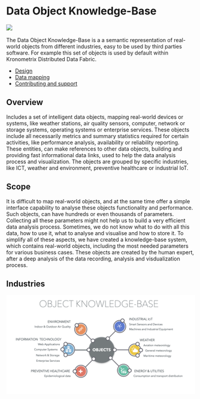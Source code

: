# Data Object Knowledge-Base

[![](https://img.shields.io/static/v1.svg?label=license&message=BSD3&color=blue)](LICENSE)


The Data Object Knowledge-Base is a a semantic representation of real-world objects from different industries, easy to be used by third parties software. For example this set of objects is used by default within Kronometrix Distributed Data Fabric.

* [Design](docs/design.md)
* [Data mapping](docs/mapping.md)
* [Contributing and support](docs/contributing.md)

## Overview
Includes a set of intelligent data objects, mapping real-world devices or systems, like weather stations, air quality sensors, computer, network or storage systems, operating systems or enterprise services. These objects include all necessarily metrics and summary statistics required for certain activities, like performance analysis, availability or reliability reporting. These entities, can make references to other data objects, building and providing fast informational data links, used to help the data analysis process and visualization. The objects are grouped by specific industries, like ICT, weather and environment, preventive healthcare or industrial IoT. 

## Scope
It is difficult to map real-world objects, and at the same time offer a simple interface capability to analyse these objects functionality and performance. Such objects, can have hundreds or even thousands of parameters. Collecting all these parameters might not help us to build a very efficient data analysis process. Sometimes, we do not know what to do with all this data, how to use it, what to analyse and visualise and how to store it. To simplify all of these aspects, we have created a knowledge-base system, which contains real-world objects, including the most needed parameters for various business cases. These objects are created by the human expert, after a deep analysis of the data recording, analysis and visdualization process. 

## Industries

![](/docs/img/kb.png)

